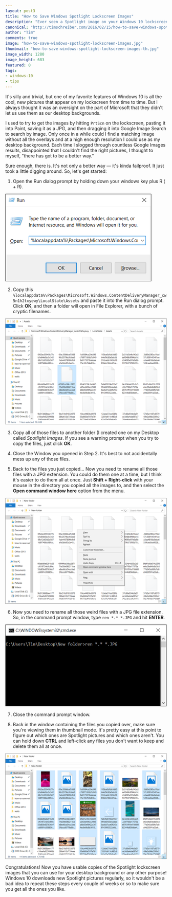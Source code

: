 ```yaml
--- 
layout: post3
title: "How to Save Windows Spotlight Lockscreen Images"
description: "Ever seen a Spotlight image on your Windows 10 lockscreen and thought, I really want to make that my desktop background? There is a way..."
canonical: "http://timschreiber.com/2016/02/15/how-to-save-windows-spotlight-lockscreen-images/"
author: "Tim"
comments: true
image: "how-to-save-windows-spotlight-lockscreen-images.jpg"
thumbnail: "how-to-save-windows-spotlight-lockscreen-images-th.jpg"
image_width: 1280
image_height: 683
featured: 0
tags:
- windows-10
- tips
---
```


It's silly and trivial, but one of my favorite features of Windows 10 is all the cool, new pictures that appear on my lockscreen from time to time. But I always thought it was an oversight on the part of Microsoft that they didn't let us use them as our desktop backgrounds.

I used to try to get the images by hitting `PrtScn` on the lockscreen, pasting it into Paint, saving it as a JPG, and then dragging it into Google Image Search to search by image. Only once in a while could I find a matching image without all the overlays and at a high enough resolution I could use as my desktop background. Each time I slogged through countless Google Images results, disappointed that I couldn't find the right pictures, I thought to myself, "there has got to be a better way." 

Sure enough, there is. It's not only a better way &mdash; it's kinda failproof. It just took a little digging around. So, let's get started:

1. Open the Run dialog prompt by holding down your windows key plus R (<span class="fa fa-windows"></span> + R).

![Run Dialog Prompt][1]

2. Copy this `%localappdata%\Packages\Microsoft.Windows.ContentDeliveryManager_cw5n1h2txyewy\LocalState\Assets` and paste it into the Run dialog prompt. Click **OK**, and then a folder will open in File Explorer, with a bunch of cryptic filenames.

![Assets Folder][2]

3. Copy all of those files to another folder (I created one on my Desktop called *Spotlight Images*. If you see a warning prompt when you try to copy the files, just click **OK**.

4. Close the Window you opened in Step 2. It's best to not accidentally mess up any of those files.

5. Back to the files you just copied... Now you need to rename all those files with a JPG extension. You could do them one at a time, but I think it's easier to do them all at once. Just **Shift + Right-click** with your mouse in the directory you copied all the images to, and then select the **Open command window here** option from the menu.

![Open Command Window][3]

6. Now you need to rename all those weird files with a JPG file extension. So, in the command prompt window, type `ren *.* *.JPG` and hit **ENTER**.

![Rename Files with a JPG extension][4]

7. Close the command prompt window.

8. Back in the window containing the files you copied over, make sure you're viewing them in thumbnail mode. It's pretty easy at this point to figure out which ones are Spotlight pictures and which ones aren't. You can hold down **CTRL** and left-click any files you don't want to keep and delete them all at once.

![Delete the Non Spotlight Images][5]

Congratulations! Now you have usable copies of the Spotlight lockscreen images that you can use for your desktop background or any other purpose! Windows 10 downloads new Spotlight pictures regularly, so it wouldn't be a bad idea to repeat these steps every couple of weeks or so to make sure you get all the ones you like.

[1]: /img/how-to-save-windows-spotlight-lockscreen-images/run-dialog-2.png
[2]: /img/how-to-save-windows-spotlight-lockscreen-images/assets-folder.png
[3]: /img/how-to-save-windows-spotlight-lockscreen-images/open-command-window.png
[4]: /img/how-to-save-windows-spotlight-lockscreen-images/command-window-rename.png
[5]: /img/how-to-save-windows-spotlight-lockscreen-images/delete-non-backgrounds.png

